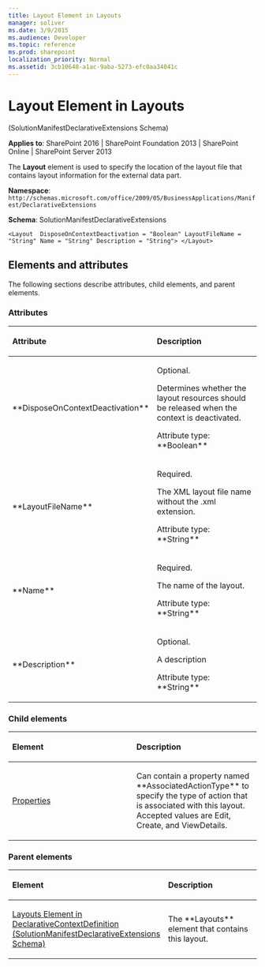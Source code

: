 ```yaml
---
title: Layout Element in Layouts
manager: soliver
ms.date: 3/9/2015
ms.audience: Developer
ms.topic: reference
ms.prod: sharepoint
localization_priority: Normal
ms.assetid: 3cb10648-a1ac-9aba-5273-efc0aa34041c
---
```


# Layout Element in Layouts 

(SolutionManifestDeclarativeExtensions Schema)

**Applies to**: SharePoint 2016 | SharePoint Foundation 2013 | SharePoint Online | SharePoint Server 2013

The **Layout** element is used to specify the location of the layout file that contains layout information for the external data part.

**Namespace**: 
`http://schemas.microsoft.com/office/2009/05/BusinessApplications/Manifest/DeclarativeExtensions`

**Schema**: SolutionManifestDeclarativeExtensions

```
<Layout  DisposeOnContextDeactivation = "Boolean" LayoutFileName = "String" Name = "String" Description = "String"> </Layout>
```

## Elements and attributes

The following sections describe attributes, child elements, and parent elements.

### Attributes

<table>
<colgroup>
<col width="20%" />
<col width="80%" />
</colgroup>
<thead>
<tr class="header">
<th align="left"><p>Attribute</p></th>
<th align="left"><p>Description</p></th>
</tr>
</thead>
<tbody>
<tr class="odd">
<td align="left"><p>**DisposeOnContextDeactivation**</p></td>
<td align="left"><p>Optional.</p>
<p>Determines whether the layout resources should be released when the context is deactivated.</p>
<p>Attribute type: **Boolean**</p></td>
</tr>
<tr class="even">
<td align="left"><p>**LayoutFileName**</p></td>
<td align="left"><p>Required.</p>
<p>The XML layout file name without the .xml extension.</p>
<p>Attribute type: **String**</p></td>
</tr>
<tr class="odd">
<td align="left"><p>**Name**</p></td>
<td align="left"><p>Required.</p>
<p>The name of the layout.</p>
<p>Attribute type: **String**</p></td>
</tr>
<tr class="even">
<td align="left"><p>**Description**</p></td>
<td align="left"><p>Optional.</p>
<p>A description</p>
<p>Attribute type: **String**</p></td>
</tr>
</tbody>
</table>

### Child elements

<table>
<colgroup>
<col width="50%" />
<col width="50%" />
</colgroup>
<thead>
<tr class="header">
<th align="left"><p>Element</p></th>
<th align="left"><p>Description</p></th>
</tr>
</thead>
<tbody>
<tr class="odd">
<td align="left"><p><a href="https://msdn.microsoft.com/library/9c1b404f-2cab-313d-a1ec-529325bae676.aspx">Properties</a></p></td>
<td align="left"><p>Can contain a property named **AssociatedActionType** to specify the type of action that is associated with this layout. Accepted values are Edit, Create, and ViewDetails.</p></td>
</tr>
</tbody>
</table>

### Parent elements

<table>
<colgroup>
<col width="50%" />
<col width="50%" />
</colgroup>
<thead>
<tr class="header">
<th align="left"><p>Element</p></th>
<th align="left"><p>Description</p></th>
</tr>
</thead>
<tbody>
<tr class="odd">
<td align="left"><p><span sdata="link"><a href="layouts-element-in-declarativecontextdefinition-solutionmanifestdeclarativeexten.md">Layouts Element in DeclarativeContextDefinition (SolutionManifestDeclarativeExtensions Schema)</a></span></p></td>
<td align="left"><p>The **Layouts** element that contains this layout.</p></td>
</tr>
</tbody>
</table>


<br/>

<br/>







